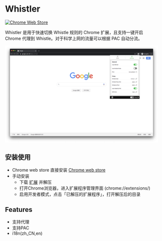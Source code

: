 # Whistler

[![Chrome Web Store](https://img.shields.io/chrome-web-store/v/jkohblcpemjicbcaicciplcddbfiajkf)](https://chrome.google.com/webstore/detail/whistler/jkohblcpemjicbcaicciplcddbfiajkf)


Whistler 是用于快速切换 Whistle 规则的 Chrome 扩展，且支持一键开启 Chrome 代理到 Whistle。对于科学上网的流量可以根据 PAC 自动分流。


![settings](./screenshots/settings.png)


## 安装使用

- Chrome web store 直接安装
[Chrome web store](https://chrome.google.com/webstore/detail/whistler/jkohblcpemjicbcaicciplcddbfiajkf)
- 手动安装
    - 下载 [扩展](releases) 并解压
    - 打开Chrome浏览器，进入扩展程序管理界面 (chrome://extensions/)
    - 启用开发者模式，点击「已解压的扩展程序」，打开解压后的目录

## Features

- 支持代理
- 支持PAC
- i18n(zh_CN,en)
